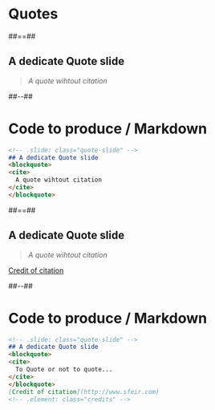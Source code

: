 <!-- .slide: class="transition" -->

# Quotes

##==##

<!-- .slide: class="quote-slide" -->

## A dedicate Quote slide

<blockquote>
<cite>
  A quote wihtout citation
</cite>
</blockquote>

##--##

<!-- .slide: class="with-code" -->

# Code to produce / Markdown

<!-- prettier-ignore -->
```markdown
<!-- .slide: class="quote-slide" -->
## A dedicate Quote slide
<blockquote>
<cite>
  A quote wihtout citation
</cite>
</blockquote>
```

<!-- .element: class="big-code" -->

##==##

<!-- .slide: class="quote-slide" -->

## A dedicate Quote slide

<blockquote>
<cite>
  A quote wihtout citation
</cite>
</blockquote>

[Credit of citation](http://www.sfeir.com)

<!-- .element: class="credits" -->

##--##

<!-- .slide: class="with-code" -->

# Code to produce / Markdown

<!-- prettier-ignore -->
```markdown
<!-- .slide: class="quote-slide" -->
## A dedicate Quote slide
<blockquote>
<cite>
  To Quote or not to quote...
</cite>
</blockquote>
[Credit of citation](http://www.sfeir.com)
<!-- .element: class="credits" -->
```

<!-- .element: class="big-code" -->

